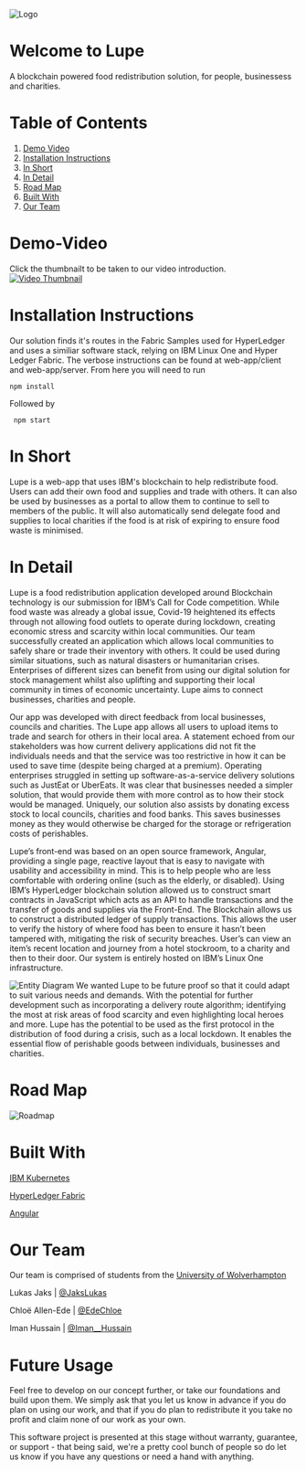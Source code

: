 ![Logo](https://i.imgur.com/jjjSs0e.png)
# Welcome to Lupe
A blockchain powered food redistribution solution, for people, businessess and charities.

# Table of Contents
1. [Demo Video](#Demo-Video)
2. [Installation Instructions](#Installation-Instructions)
3. [In Short](#In-Short)
4. [In Detail](#In-Detail)
5. [Road Map](#Road-Map)
6. [Built With](#Built-With)
7. [Our Team](#Our-Team)

# Demo-Video
Click the thumbnailt to be taken to our video introduction.
[![Video Thumbnail](https://i.imgur.com/7CS0tl2.png)](https://www.youtube.com/watch?v=w90ziNPJicE&feature=youtu.be "Lupe Call for Code Entry")

# Installation Instructions
Our solution finds it's routes in the Fabric Samples used for HyperLedger and uses a similiar software stack, relying on IBM Linux One and Hyper Ledger Fabric.
The verbose instructions can be found at web-app/client and web-app/server.
From here you will need to run

    npm install
   Followed by
   
     npm start
  
# In Short
Lupe is a web-app that uses IBM's blockchain to help redistribute food. Users can add their own food and supplies and trade with others. It can also be used by businesses as a portal to allow them to continue to sell to members of the public. It will also automatically send delegate food and supplies to local charities if the food is at risk of expiring to ensure food waste is minimised.

# In Detail
Lupe is a food redistribution application developed around Blockchain technology is our submission for IBM’s Call for Code competition. While food waste was already a global issue, Covid-19 heightened its effects through not allowing food outlets to operate during lockdown, creating economic stress and scarcity within local communities. Our team successfully created an application which allows local communities to safely share or trade their inventory with others. It could be used during similar situations, such as natural disasters or humanitarian crises. Enterprises of different sizes can benefit from using our digital solution for stock management whilst also uplifting and supporting their local community in times of economic uncertainty. Lupe aims to connect businesses, charities and people.

Our app was developed with direct feedback from local businesses, councils and charities. The Lupe app allows all users to upload items to trade and search for others in their local area. A statement echoed from our stakeholders was how current delivery applications did not fit the individuals needs and that the service was too restrictive in how it can be used to save time (despite being charged at a premium). Operating enterprises struggled in setting up software-as-a-service delivery solutions such as JustEat or UberEats.  It was clear that businesses needed a simpler solution, that would provide them with more control as to how their stock would be managed. Uniquely, our solution also assists by donating excess stock to local councils, charities and food banks. This saves businesses money as they would otherwise be charged for the storage or refrigeration costs of perishables.

Lupe’s front-end was based on an open source framework, Angular, providing a single page, reactive layout that is easy to navigate with usability and accessibility in mind. This is to help people who are less comfortable with ordering online (such as the elderly, or disabled). Using IBM’s HyperLedger blockchain solution allowed us to construct smart contracts in JavaScript which acts as an API to handle transactions and the transfer of goods and supplies via the Front-End. The Blockchain allows us to construct a distributed ledger of supply transactions. This allows the user to verify the history of where food has been to ensure it hasn’t been tampered with, mitigating the risk of security breaches. User’s can view an item’s recent location and journey from a hotel stockroom, to a charity and then to their door. Our system is entirely hosted on IBM’s Linux One infrastructure.

![Entity Diagram](https://i.imgur.com/L5QwGdE.jpg)
We wanted Lupe to be future proof so that it could adapt to suit various needs and demands. With the potential for further development such as incorporating a delivery route algorithm; identifying the most at risk areas of food scarcity and even highlighting local heroes and more. Lupe has the potential to be used as the first protocol in the distribution of food during a crisis, such as a local lockdown. It enables the essential flow of perishable goods between individuals, businesses and charities.

# Road Map
![Roadmap](https://i.imgur.com/C7mSWbP.jpg)


# Built With
[IBM Kubernetes](https://www.ibm.com/uk-en/cloud/container-service)

[HyperLedger Fabric](https://www.hyperledger.org/use/fabric)

[Angular](https://angular.io/)

# Our Team
Our team is comprised of students from the [University of Wolverhampton](https://www.wlv.ac.uk/)

Lukas Jaks 			| [@JaksLukas](https://twitter.com/jakslukas)

Chloë Allen-Ede 		| [@EdeChloe](https://twitter.com/edechloe)

Iman Hussain 		| [@Iman__Hussain](https://twitter.com/iman__hussain)


# Future Usage
Feel free to develop on our concept further, or take our foundations and build upon them. We simply ask that you let us know in advance if you do plan on using our work, and that if you do plan to redistribute it you take no profit and claim none of our work as your own.

This software project is presented at this stage without warranty, guarantee, or support - that being said, we're a pretty cool bunch of people so do let us know if you have any questions or need a hand with anything. 

